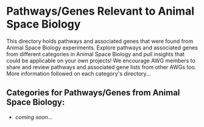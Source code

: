 # Pathways/Genes Relevant to Animal Space Biology

This directory holds pathways and associated genes that were found from Animal Space Biology experiments. Explore pathways and associated genes from different categories in Animal Space Biology and pull insights that could be applicable on your own projects! We encourage AWG members to share and review pathways and associated gene lists from other AWGs too. More information followed on each category's directory...

## Categories for Pathways/Genes from Animal Space Biology:

- *coming soon...*
